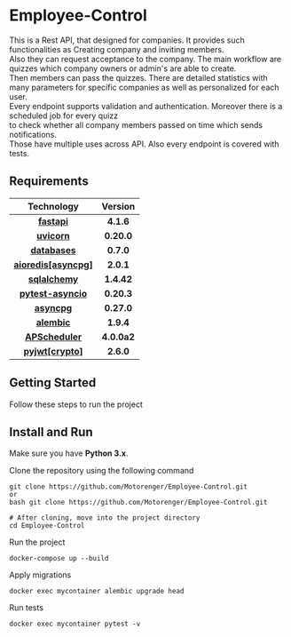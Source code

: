 # Employee-Control
This is a Rest API, that designed for companies. It provides such functionalities as Creating company and inviting members.</br>
Also they can request acceptance to the company. The main workflow are quizzes which company owners or admin's are able to create.</br>
Then members can pass the quizzes. There are detailed statistics with many parameters for specific companies as well as personalized for each user.</br>
Every endpoint supports validation and authentication. Moreover there is a scheduled job for every quizz</br>
to check whether all company members passed on time which sends notifications.</br>
Those have multiple uses across API. Also every endpoint is covered with tests.</br>
## Requirements 
<div align="center">

|                          Technology                          |      Version       |
| :----------------------------------------------------------: | :----------------: |
|           [**fastapi**](https://pypi.org/project/fastapi/)          |      **4.1.6**       |
|           [**uvicorn**](https://pypi.org/project/uvicorn/)          |      **0.20.0**       |
|           [**databases**](https://pypi.org/project/databases/)        |      **0.7.0**       |
|           [**aioredis[asyncpg]**](https://pypi.org/project/aioredis/)        |      **2.0.1**       |
|           [**sqlalchemy**](https://pypi.org/project/SQLAlchemy/)        |      **1.4.42**       |
|           [**pytest-asyncio**](https://pypi.org/project/pytest-asyncio/)        |      **0.20.3**       |
|           [**asyncpg**](https://pypi.org/project/asyncpg/)        |      **0.27.0**       |
|           [**alembic**](https://pypi.org/project/alembic/)        |      **1.9.4**       |
|           [**APScheduler**](https://pypi.org/project/APScheduler/)        |      **4.0.0a2**       |
|           [**pyjwt[crypto]**](https://pypi.org/project/pyjwt/)        |      **2.6.0**       |

</div>

## Getting Started 

Follow these steps to run the project

## Install and Run

Make sure you have **Python 3.x**.

Clone the repository using the following command 

```
git clone https://github.com/Motorenger/Employee-Control.git
or 
bash git clone https://github.com/Motorenger/Employee-Control.git

# After cloning, move into the project directory
cd Employee-Control
```

Run the project
```
docker-compose up --build
```

Apply migrations
```
docker exec mycontainer alembic upgrade head
```


Run tests
```
docker exec mycontainer pytest -v
```
